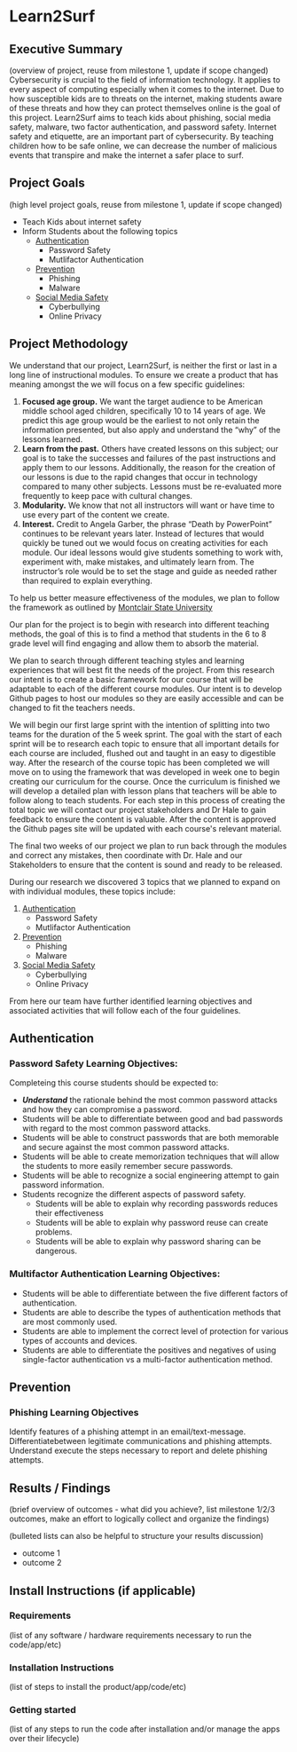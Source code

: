 
# Learn2Surf
## Executive Summary
(overview of project, reuse from milestone 1, update if scope changed)
Cybersecurity is crucial to the field of information technology. It applies to every aspect of computing especially when it comes to the internet. Due to how susceptible kids are to threats on the internet, making students aware of these threats and how they can protect themselves online is the goal of this project. Learn2Surf aims to teach kids about phishing, social media safety, malware, two factor authentication, and password safety. Internet safety and etiquette, are an important part of cybersecurity. By teaching children how to be safe online, we can decrease the number of malicious events that transpire and make the internet a safer place to surf.

## Project Goals
(high level project goals, reuse from milestone 1, update if scope changed)
* Teach Kids about internet safety
* Inform Students about the following topics
    * [Authentication](#authentication)
      * Password Safety
      * Mutlifactor Authentication
    * [Prevention](#Prevention)
      * Phishing
      * Malware 
    * [Social Media Safety](#social-media-safety)
      * Cyberbullying
      * Online Privacy 

## Project Methodology
We understand that our project, Learn2Surf, is neither the first or last in a long line of instructional modules. To ensure we create a product that has meaning amongst the we will focus on a few specific guidelines:
1. **Focused age group.** We want the target audience to be American middle school aged children, specifically 10 to 14 years of age. We predict this age group would be the earliest to not only retain the information presented, but also apply and understand the “why” of the lessons learned.
2. **Learn from the past.** Others have created lessons on this subject; our goal is to take the successes and failures of the past instructions and apply them to our lessons. Additionally, the reason for the creation of our lessons is due to the rapid changes that occur in technology compared to many other subjects. Lessons must be re-evaluated more frequently to keep pace with cultural changes.
3. **Modularity.** We know that not all instructors will want or have time to use every part of the content we create.
4. **Interest.** Credit to Angela Garber, the phrase “Death by PowerPoint” continues to be relevant years later. Instead of lectures that would quickly be tuned out we would focus on creating activities for each module. Our ideal lessons would give students something to work with, experiment with, make mistakes, and ultimately learn from. The instructor’s role would be to set the stage and guide as needed rather than required to explain everything.

To help us better measure effectiveness of the modules, we plan to follow the framework as outlined by
[Montclair State University](https://www.montclair.edu/information-technology/teaching-essentials/learning-objectives)

Our plan for the project is to begin with research into different teaching methods, the goal of this is to find a method that students in the 6 to 8 grade level will find engaging and allow them to absorb the material.

We plan to search through different teaching styles and learning experiences that will best fit the needs of the project. From this research our intent is to create a basic framework for our course that will be adaptable to each of the different course modules. Our intent is to develop Github pages to host our modules so they are easily accessible and can be changed to fit the teachers needs.

We will begin our first large sprint with the intention of splitting into two teams for the duration of the 5 week sprint. The goal with the start of each sprint will be to research each topic to ensure that all important details for each course are included, flushed out and taught in an easy to digestible way. After the research of the course topic has been completed we will move on to using the framework that was developed in week one to begin creating our curriculum for the course. Once the curriculum is finished we will develop a detailed plan with lesson plans that teachers will be able to follow along to teach students. For each step in this process of creating the total topic we will contact our project stakeholders and Dr Hale to gain feedback to ensure the content is valuable. After the content is approved the Github pages site will be updated with each course's relevant material.

The final two weeks of our project we plan to run back through the modules and correct any mistakes, then coordinate with Dr. Hale and our Stakeholders to ensure that the content is sound and ready to be released.

During our research we discovered 3 topics that we planned to expand on with individual modules, these topics include: 
1. [Authentication](#authentication)
      * Password Safety
      * Mutlifactor Authentication
2. [Prevention](#Prevention)
      * Phishing
      * Malware 
2. [Social Media Safety](#social-media-safety)
      * Cyberbullying
      * Online Privacy 

From here our team have further identified learning objectives and associated activities that will follow each of the four guidelines. 

## Authentication
### Password Safety Learning Objectives: 
Completeing this course students should be expected to:
* ***Understand*** the rationale behind the most common password attacks and how they can compromise a password. 
* Students will be able to differentiate between good and bad passwords with regard to the most common password attacks. 
* Students will be able to construct passwords that are both memorable and secure against the most common password attacks.
* Students will be able to create memorization techniques that will allow the students to more easily remember secure passwords. 
* Students will be able to recognize a social engineering attempt to gain password information.
* Students recognize the different aspects of password safety.
    * Students will be able to explain why recording passwords reduces their effectiveness 
    * Students will be able to explain why password reuse can create problems. 
    * Students will be able to explain why password sharing can be dangerous.
  
### Multifactor Authentication Learning Objectives:
* Students will be able to differentiate between the five different factors of authentication. 
* Students are able to describe the types of authentication methods that are most commonly used.
* Students are able to implement the correct level of protection for various types of accounts and devices.
* Students are able to differentiate the positives and negatives of using single-factor authentication vs a multi-factor authentication method.

## Prevention
### Phishing Learning Objectives

Identify features of a phishing attempt in an email/text-message.
Differentiatebetween legitimate communications and phishing attempts.
Understand execute the steps necessary to report and delete phishing attempts.

## Results / Findings
(brief overview of outcomes - what did you achieve?, list milestone 1/2/3 outcomes, make an effort to logically collect and organize the findings)

(bulleted lists can also be helpful to structure your results discussion)
* outcome 1
* outcome 2

## Install Instructions (if applicable)
### Requirements
(list of any software / hardware requirements necessary to run the code/app/etc)

### Installation Instructions
(list of steps to install the product/app/code/etc)

### Getting started
(list of any steps to run the code after installation and/or manage the apps over their lifecycle)
